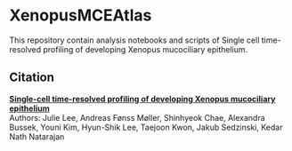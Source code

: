 # XenopusMCEAtlas

This repository contain analysis notebooks and scripts of Single cell time-resolved profiling of developing Xenopus mucociliary epithelium.


## Citation

[**Single-cell time-resolved profiling of developing Xenopus mucociliary epithelium**](https://pubmed.ncbi.nlm.nih.gov/37027470/)\
Authors: Julie Lee, Andreas Fønss Møller, Shinhyeok Chae, Alexandra Bussek, Youni Kim, Hyun-Shik Lee, Taejoon Kwon, Jakub Sedzinski, Kedar Nath Natarajan
